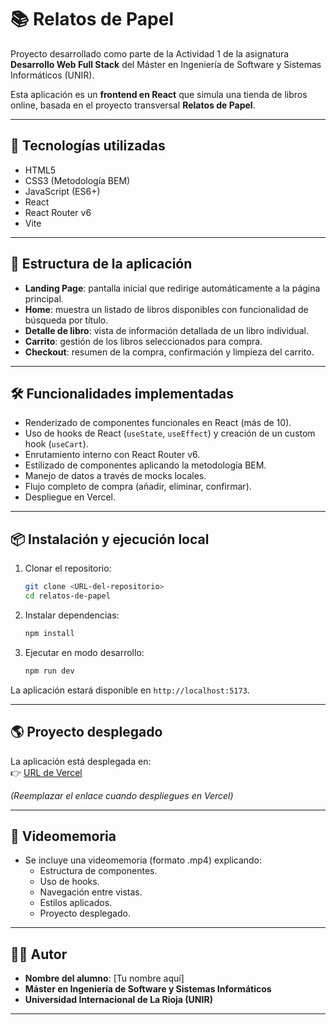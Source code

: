 # 📚 Relatos de Papel

Proyecto desarrollado como parte de la Actividad 1 de la asignatura **Desarrollo Web Full Stack** del Máster en Ingeniería de Software y Sistemas Informáticos (UNIR).

Esta aplicación es un **frontend en React** que simula una tienda de libros online, basada en el proyecto transversal **Relatos de Papel**.

---

## 🚀 Tecnologías utilizadas

- HTML5
- CSS3 (Metodología BEM)
- JavaScript (ES6+)
- React
- React Router v6
- Vite

---

## 🧩 Estructura de la aplicación

- **Landing Page**: pantalla inicial que redirige automáticamente a la página principal.
- **Home**: muestra un listado de libros disponibles con funcionalidad de búsqueda por título.
- **Detalle de libro**: vista de información detallada de un libro individual.
- **Carrito**: gestión de los libros seleccionados para compra.
- **Checkout**: resumen de la compra, confirmación y limpieza del carrito.

---

## 🛠 Funcionalidades implementadas

- Renderizado de componentes funcionales en React (más de 10).
- Uso de hooks de React (`useState`, `useEffect`) y creación de un custom hook (`useCart`).
- Enrutamiento interno con React Router v6.
- Estilizado de componentes aplicando la metodología BEM.
- Manejo de datos a través de mocks locales.
- Flujo completo de compra (añadir, eliminar, confirmar).
- Despliegue en Vercel.

---

## 📦 Instalación y ejecución local

1. Clonar el repositorio:
    ```bash
    git clone <URL-del-repositorio>
    cd relatos-de-papel
    ```

2. Instalar dependencias:
    ```bash
    npm install
    ```

3. Ejecutar en modo desarrollo:
    ```bash
    npm run dev
    ```

La aplicación estará disponible en `http://localhost:5173`.

---

## 🌎 Proyecto desplegado

La aplicación está desplegada en:  
👉 [URL de Vercel]()

*(Reemplazar el enlace cuando despliegues en Vercel)*

---

## 🎥 Videomemoria

- Se incluye una videomemoria (formato .mp4) explicando:
    - Estructura de componentes.
    - Uso de hooks.
    - Navegación entre vistas.
    - Estilos aplicados.
    - Proyecto desplegado.

---

## 👨‍💻 Autor

- **Nombre del alumno**: [Tu nombre aquí]
- **Máster en Ingeniería de Software y Sistemas Informáticos**
- **Universidad Internacional de La Rioja (UNIR)**

---
